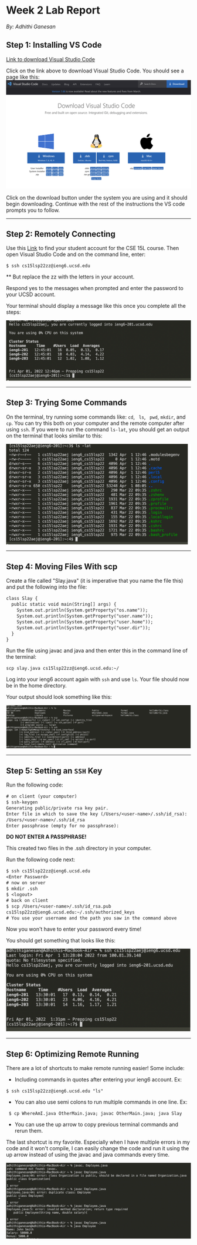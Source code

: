 

# **Week 2 Lab Report**
*By: Adhithi Ganesan*

## Step 1: Installing VS Code

[Link to download Visual Studio Code](https://code.visualstudio.com/Download)

Click on the link above to download Visual Studio Code. You should see a page like this:
![Image](vscode)

Click on the download button under the system you are using and it should begin downloading. Continue with the rest of the instructions the VS code prompts you to follow.

---

## Step 2: Remotely Connecting

Use this [Link](https://sdacs.ucsd.edu/~icc/index.php) to find your student account for the CSE 15L course. Then open Visual Studio Code and on the command line, enter:

```
$ ssh cs15lsp22zz@ieng6.ucsd.edu
```

** But replace the zz with the letters in your account. 

Respond yes to the messages when prompted and enter the password to your UCSD account. 

Your terminal should display a message like this once you complete all the steps:

![Image](vscode1)


---

## Step 3: Trying Some Commands

On the terminal, try running some commands like: 
`cd`,
` ls`,
` pwd`, 
`mkdir`, and `cp`. You can try this both on your computer and the remote computer after using `ssh`. If you were to run the command `ls-lat`, you should get an output on the terminal that looks similar to this: 

![Image](vscode2)

---

## Step 4: Moving Files With scp

Create a file called "Slay.java" (it is imperative that you name the file this) and put the following into the file:
```
class Slay {
  public static void main(String[] args) {
    System.out.println(System.getProperty("os.name"));
    System.out.println(System.getProperty("user.name"));
    System.out.println(System.getProperty("user.home"));
    System.out.println(System.getProperty("user.dir"));
  }
}
```
Run the file using javac and java and then enter this in the command line of the terminal: 
```
scp slay.java cs15lsp22zz@ieng6.ucsd.edu:~/
```

Log into your ieng6 account again with `ssh` and use `ls`. Your file should now be in the home directory. 

Your output should look something like this:

![Image](vscode3)

----

## Step 5: Setting an `SSH` Key

Run the following code: 
```
# on client (your computer)
$ ssh-keygen
Generating public/private rsa key pair.
Enter file in which to save the key (/Users/<user-name>/.ssh/id_rsa): /Users/<user-name>/.ssh/id_rsa
Enter passphrase (empty for no passphrase): 
```
**DO NOT ENTER A PASSPHRASE!**

This created two files in the .ssh directory in your computer. 

Run the following code next:

```
$ ssh cs15lsp22zz@ieng6.ucsd.edu
<Enter Password>
# now on server
$ mkdir .ssh
$ <logout>
# back on client
$ scp /Users/<user-name>/.ssh/id_rsa.pub cs15lsp22zz@ieng6.ucsd.edu:~/.ssh/authorized_keys
# You use your username and the path you saw in the command above
```

Now you won't have to enter your password every time! 

You should get something that looks like this:

![Image](vscode4)

---

## Step 6: Optimizing Remote Running

There are a lot of shortcuts to make remote running easier! 
Some include: 
- Including commands in quotes after entering your ieng6 account. Ex: 
```
$ ssh cs15lsp22zz@ieng6.ucsd.edu "ls"
```
- You can also use semi colons to run multiple commands in one line. Ex:
```
 $ cp WhereAmI.java OtherMain.java; javac OtherMain.java; java Slay
 ```
- You can use the up arrow to copy previous terminal commands and rerun them. 

The last shortcut is my favorite. Especially when I have multiple errors in my code and it won't compile, I can easily change the code and run it using the up arrow instead of using the javac and java commands every time. 

![Image](vscode5)








